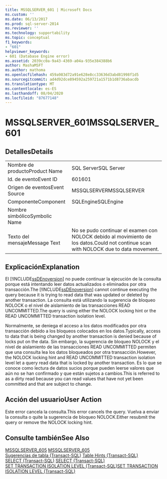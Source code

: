 ```yaml
---
title: MSSQLSERVER_601 | Microsoft Docs
ms.custom: ''
ms.date: 06/13/2017
ms.prod: sql-server-2014
ms.reviewer: ''
ms.technology: supportability
ms.topic: conceptual
f1_keywords:
- "601"
helpviewer_keywords:
- 601 (Database Engine error)
ms.assetid: 2039cc0a-9a43-4369-a04a-935e384388b6
author: MashaMSFT
ms.author: mathoma
ms.openlocfilehash: 459a983d72a91e628e8cc33636d3abd81998f1d5
ms.sourcegitcommit: ad4d92dce894592a259721a1571b1d8736abacdb
ms.translationtype: MT
ms.contentlocale: es-ES
ms.lasthandoff: 08/04/2020
ms.locfileid: "87677148"
---
```

# <a name="mssqlserver_601"></a><span data-ttu-id="86ade-102">MSSQLSERVER_601</span><span class="sxs-lookup"><span data-stu-id="86ade-102">MSSQLSERVER_601</span></span>
    
## <a name="details"></a><span data-ttu-id="86ade-103">Detalles</span><span class="sxs-lookup"><span data-stu-id="86ade-103">Details</span></span>  
  
|||  
|-|-|  
|<span data-ttu-id="86ade-104">Nombre de producto</span><span class="sxs-lookup"><span data-stu-id="86ade-104">Product Name</span></span>|<span data-ttu-id="86ade-105">SQL Server</span><span class="sxs-lookup"><span data-stu-id="86ade-105">SQL Server</span></span>|  
|<span data-ttu-id="86ade-106">Id. de evento</span><span class="sxs-lookup"><span data-stu-id="86ade-106">Event ID</span></span>|<span data-ttu-id="86ade-107">601</span><span class="sxs-lookup"><span data-stu-id="86ade-107">601</span></span>|  
|<span data-ttu-id="86ade-108">Origen de eventos</span><span class="sxs-lookup"><span data-stu-id="86ade-108">Event Source</span></span>|<span data-ttu-id="86ade-109">MSSQLSERVER</span><span class="sxs-lookup"><span data-stu-id="86ade-109">MSSQLSERVER</span></span>|  
|<span data-ttu-id="86ade-110">Componente</span><span class="sxs-lookup"><span data-stu-id="86ade-110">Component</span></span>|<span data-ttu-id="86ade-111">SQLEngine</span><span class="sxs-lookup"><span data-stu-id="86ade-111">SQLEngine</span></span>|  
|<span data-ttu-id="86ade-112">Nombre simbólico</span><span class="sxs-lookup"><span data-stu-id="86ade-112">Symbolic Name</span></span>||  
|<span data-ttu-id="86ade-113">Texto del mensaje</span><span class="sxs-lookup"><span data-stu-id="86ade-113">Message Text</span></span>|<span data-ttu-id="86ade-114">No se pudo continuar el examen con NOLOCK debido al movimiento de los datos.</span><span class="sxs-lookup"><span data-stu-id="86ade-114">Could not continue scan with NOLOCK due to data movement.</span></span>|  
  
## <a name="explanation"></a><span data-ttu-id="86ade-115">Explicación</span><span class="sxs-lookup"><span data-stu-id="86ade-115">Explanation</span></span>  
 <span data-ttu-id="86ade-116">El [!INCLUDE[ssDEnoversion](../../includes/ssdenoversion-md.md)] no puede continuar la ejecución de la consulta porque está intentando leer datos actualizados o eliminados por otra transacción.</span><span class="sxs-lookup"><span data-stu-id="86ade-116">The [!INCLUDE[ssDEnoversion](../../includes/ssdenoversion-md.md)] cannot continue executing the query because it is trying to read data that was updated or deleted by another transaction.</span></span> <span data-ttu-id="86ade-117">La consulta está utilizando la sugerencia de bloqueo NOLOCK o el nivel de aislamiento de las transacciones READ UNCOMMITTED.</span><span class="sxs-lookup"><span data-stu-id="86ade-117">The query is using either the NOLOCK locking hint or the READ UNCOMMITTED transaction isolation level.</span></span>  
  
 <span data-ttu-id="86ade-118">Normalmente, se deniega el acceso a los datos modificados por otra transacción debido a los bloqueos colocados en los datos.</span><span class="sxs-lookup"><span data-stu-id="86ade-118">Typically, access to data that is being changed by another transaction is denied because of locks put on the data.</span></span> <span data-ttu-id="86ade-119">Sin embargo, la sugerencia de bloqueo NOLOCK y el nivel de aislamiento de las transacciones READ UNCOMMITTED permiten que una consulta lea los datos bloqueados por otra transacción.</span><span class="sxs-lookup"><span data-stu-id="86ade-119">However, the NOLOCK locking hint and READ UNCOMMITTED transaction isolation level let a query read data that is locked by another transaction.</span></span> <span data-ttu-id="86ade-120">Es lo que se conoce como lectura de datos sucios porque pueden leerse valores que aún no se han confirmado y que están sujetos a cambios.</span><span class="sxs-lookup"><span data-stu-id="86ade-120">This is referred to as a dirty read because you can read values that have not yet been committed and that are subject to change.</span></span>  
  
## <a name="user-action"></a><span data-ttu-id="86ade-121">Acción del usuario</span><span class="sxs-lookup"><span data-stu-id="86ade-121">User Action</span></span>  
 <span data-ttu-id="86ade-122">Este error cancela la consulta.</span><span class="sxs-lookup"><span data-stu-id="86ade-122">This error cancels the query.</span></span> <span data-ttu-id="86ade-123">Vuelva a enviar la consulta o quite la sugerencia de bloqueo NOLOCK.</span><span class="sxs-lookup"><span data-stu-id="86ade-123">Either resubmit the query or remove the NOLOCK locking hint.</span></span>  
  
## <a name="see-also"></a><span data-ttu-id="86ade-124">Consulte también</span><span class="sxs-lookup"><span data-stu-id="86ade-124">See Also</span></span>  
 <span data-ttu-id="86ade-125">[MSSQLSERVER_605](mssqlserver-605-database-engine-error.md) </span><span class="sxs-lookup"><span data-stu-id="86ade-125">[MSSQLSERVER_605](mssqlserver-605-database-engine-error.md) </span></span>  
 <span data-ttu-id="86ade-126">[Sugerencias de tabla &#40;Transact-SQL&#41;](/sql/t-sql/queries/hints-transact-sql-table) </span><span class="sxs-lookup"><span data-stu-id="86ade-126">[Table Hints &#40;Transact-SQL&#41;](/sql/t-sql/queries/hints-transact-sql-table) </span></span>  
 <span data-ttu-id="86ade-127">[SELECT &#40;Transact-SQL&#41;](/sql/t-sql/queries/select-transact-sql) </span><span class="sxs-lookup"><span data-stu-id="86ade-127">[SELECT &#40;Transact-SQL&#41;](/sql/t-sql/queries/select-transact-sql) </span></span>  
 [<span data-ttu-id="86ade-128">SET TRANSACTION ISOLATION LEVEL &#40;Transact-SQL&#41;</span><span class="sxs-lookup"><span data-stu-id="86ade-128">SET TRANSACTION ISOLATION LEVEL &#40;Transact-SQL&#41;</span></span>](/sql/t-sql/statements/set-transaction-isolation-level-transact-sql)  
  
  
